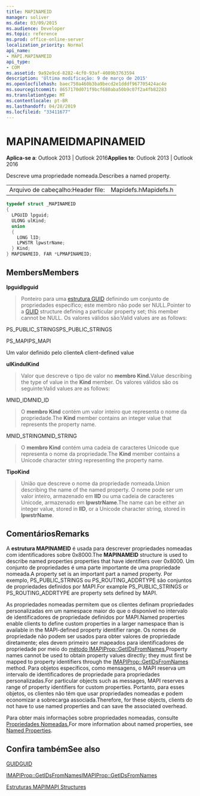 ```yaml
---
title: MAPINAMEID
manager: soliver
ms.date: 03/09/2015
ms.audience: Developer
ms.topic: reference
ms.prod: office-online-server
localization_priority: Normal
api_name:
- MAPI.MAPINAMEID
api_type:
- COM
ms.assetid: 9a92e9cd-8282-4cf0-93af-4089b3763594
description: 'Última modificação: 9 de março de 2015'
ms.openlocfilehash: baec750a460b3ba9becd2e1dddf967705424ac4e
ms.sourcegitcommit: 8657170d071f9bcf680aba50b9c07f2a4fb82283
ms.translationtype: MT
ms.contentlocale: pt-BR
ms.lasthandoff: 04/28/2019
ms.locfileid: "33411677"
---
```

# <a name="mapinameid"></a><span data-ttu-id="9543c-103">MAPINAMEID</span><span class="sxs-lookup"><span data-stu-id="9543c-103">MAPINAMEID</span></span>

  
  
<span data-ttu-id="9543c-104">**Aplica-se a**: Outlook 2013 | Outlook 2016</span><span class="sxs-lookup"><span data-stu-id="9543c-104">**Applies to**: Outlook 2013 | Outlook 2016</span></span> 
  
<span data-ttu-id="9543c-105">Descreve uma propriedade nomeada.</span><span class="sxs-lookup"><span data-stu-id="9543c-105">Describes a named property.</span></span> 
  
|||
|:-----|:-----|
|<span data-ttu-id="9543c-106">Arquivo de cabeçalho:</span><span class="sxs-lookup"><span data-stu-id="9543c-106">Header file:</span></span>  <br/> |<span data-ttu-id="9543c-107">Mapidefs.h</span><span class="sxs-lookup"><span data-stu-id="9543c-107">Mapidefs.h</span></span>  <br/> |
   
```cpp
typedef struct _MAPINAMEID
{
  LPGUID lpguid;
  ULONG ulKind;
  union
  {
    LONG lID;
    LPWSTR lpwstrName;
  } Kind;
} MAPINAMEID, FAR *LPMAPINAMEID;

```

## <a name="members"></a><span data-ttu-id="9543c-108">Members</span><span class="sxs-lookup"><span data-stu-id="9543c-108">Members</span></span>

 <span data-ttu-id="9543c-109">**lpguid**</span><span class="sxs-lookup"><span data-stu-id="9543c-109">**lpguid**</span></span>
  
> <span data-ttu-id="9543c-110">Ponteiro para uma [estrutura GUID](guid.md) definindo um conjunto de propriedades específico; este membro não pode ser NULL.</span><span class="sxs-lookup"><span data-stu-id="9543c-110">Pointer to a [GUID](guid.md) structure defining a particular property set; this member cannot be NULL.</span></span> <span data-ttu-id="9543c-111">Os valores válidos são:</span><span class="sxs-lookup"><span data-stu-id="9543c-111">Valid values are as follows:</span></span> 
    
<span data-ttu-id="9543c-112">PS_PUBLIC_STRINGS</span><span class="sxs-lookup"><span data-stu-id="9543c-112">PS_PUBLIC_STRINGS</span></span>
  
> 
    
<span data-ttu-id="9543c-113">PS_MAPI</span><span class="sxs-lookup"><span data-stu-id="9543c-113">PS_MAPI</span></span>
  
> 
    
<span data-ttu-id="9543c-114">Um valor definido pelo cliente</span><span class="sxs-lookup"><span data-stu-id="9543c-114">A client-defined value</span></span>
  
> 
    
 <span data-ttu-id="9543c-115">**ulKind**</span><span class="sxs-lookup"><span data-stu-id="9543c-115">**ulKind**</span></span>
  
> <span data-ttu-id="9543c-116">Valor que descreve o tipo de valor no **membro Kind.**</span><span class="sxs-lookup"><span data-stu-id="9543c-116">Value describing the type of value in the **Kind** member.</span></span> <span data-ttu-id="9543c-117">Os valores válidos são os seguinte:</span><span class="sxs-lookup"><span data-stu-id="9543c-117">Valid values are as follows:</span></span> 
    
<span data-ttu-id="9543c-118">MNID_ID</span><span class="sxs-lookup"><span data-stu-id="9543c-118">MNID_ID</span></span> 
  
> <span data-ttu-id="9543c-119">O **membro Kind** contém um valor inteiro que representa o nome da propriedade.</span><span class="sxs-lookup"><span data-stu-id="9543c-119">The **Kind** member contains an integer value that represents the property name.</span></span> 
    
<span data-ttu-id="9543c-120">MNID_STRING</span><span class="sxs-lookup"><span data-stu-id="9543c-120">MNID_STRING</span></span> 
  
> <span data-ttu-id="9543c-121">O **membro Kind** contém uma cadeia de caracteres Unicode que representa o nome da propriedade.</span><span class="sxs-lookup"><span data-stu-id="9543c-121">The **Kind** member contains a Unicode character string representing the property name.</span></span> 
    
 <span data-ttu-id="9543c-122">**Tipo**</span><span class="sxs-lookup"><span data-stu-id="9543c-122">**Kind**</span></span>
  
> <span data-ttu-id="9543c-123">União que descreve o nome da propriedade nomeada.</span><span class="sxs-lookup"><span data-stu-id="9543c-123">Union describing the name of the named property.</span></span> <span data-ttu-id="9543c-124">O nome pode ser um valor inteiro, armazenado em **lID** ou uma cadeia de caracteres Unicode, armazenado em **lpwstrName**.</span><span class="sxs-lookup"><span data-stu-id="9543c-124">The name can be either an integer value, stored in **lID**, or a Unicode character string, stored in **lpwstrName**.</span></span>
    
## <a name="remarks"></a><span data-ttu-id="9543c-125">Comentários</span><span class="sxs-lookup"><span data-stu-id="9543c-125">Remarks</span></span>

<span data-ttu-id="9543c-126">A **estrutura MAPINAMEID** é usada para descrever propriedades nomeadas com identificadores sobre 0x8000.</span><span class="sxs-lookup"><span data-stu-id="9543c-126">The **MAPINAMEID** structure is used to describe named properties properties that have identifiers over 0x8000.</span></span> <span data-ttu-id="9543c-127">Um conjunto de propriedades é uma parte importante de uma propriedade nomeada.</span><span class="sxs-lookup"><span data-stu-id="9543c-127">A property set is an important part a named property.</span></span> <span data-ttu-id="9543c-128">Por exemplo, PS_PUBLIC_STRINGS ou PS_ROUTING_ADDRTYPE são conjuntos de propriedades definidos por MAPI.</span><span class="sxs-lookup"><span data-stu-id="9543c-128">For example PS_PUBLIC_STRINGS or PS_ROUTING_ADDRTYPE are property sets defined by MAPI.</span></span> 
  
<span data-ttu-id="9543c-129">As propriedades nomeadas permitem que os clientes definam propriedades personalizadas em um namespace maior do que o disponível no intervalo de identificadores de propriedade definidos por MAPI.</span><span class="sxs-lookup"><span data-stu-id="9543c-129">Named properties enable clients to define custom properties in a larger namespace than is available in the MAPI-defined property identifier range.</span></span> <span data-ttu-id="9543c-130">Os nomes de propriedade não podem ser usados para obter valores de propriedade diretamente; eles devem primeiro ser mapeados para identificadores de propriedade por meio do [método IMAPIProp::GetIDsFromNames.](imapiprop-getidsfromnames.md)</span><span class="sxs-lookup"><span data-stu-id="9543c-130">Property names cannot be used to obtain property values directly; they must first be mapped to property identifiers through the [IMAPIProp::GetIDsFromNames](imapiprop-getidsfromnames.md) method.</span></span> <span data-ttu-id="9543c-131">Para objetos específicos, como mensagens, o MAPI reserva um intervalo de identificadores de propriedade para propriedades personalizadas.</span><span class="sxs-lookup"><span data-stu-id="9543c-131">For particular objects such as messages, MAPI reserves a range of property identifiers for custom properties.</span></span> <span data-ttu-id="9543c-132">Portanto, para esses objetos, os clientes não têm que usar propriedades nomeadas e podem economizar a sobrecarga associada.</span><span class="sxs-lookup"><span data-stu-id="9543c-132">Therefore, for these objects, clients do not have to use named properties and can save the associated overhead.</span></span> 
  
<span data-ttu-id="9543c-133">Para obter mais informações sobre propriedades nomeadas, consulte [Propriedades Nomeadas.](mapi-named-properties.md)</span><span class="sxs-lookup"><span data-stu-id="9543c-133">For more information about named properties, see [Named Properties](mapi-named-properties.md).</span></span>
  
## <a name="see-also"></a><span data-ttu-id="9543c-134">Confira também</span><span class="sxs-lookup"><span data-stu-id="9543c-134">See also</span></span>



[<span data-ttu-id="9543c-135">GUID</span><span class="sxs-lookup"><span data-stu-id="9543c-135">GUID</span></span>](guid.md)
  
[<span data-ttu-id="9543c-136">IMAPIProp::GetIDsFromNames</span><span class="sxs-lookup"><span data-stu-id="9543c-136">IMAPIProp::GetIDsFromNames</span></span>](imapiprop-getidsfromnames.md)


[<span data-ttu-id="9543c-137">Estruturas MAPI</span><span class="sxs-lookup"><span data-stu-id="9543c-137">MAPI Structures</span></span>](mapi-structures.md)

